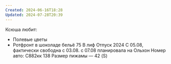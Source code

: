 ```yaml
---
Created: 2024-06-16T18:28
Updated: 2024-07-28T20:39
---
```

Ксюша любит:
- Полевые цветы
- Ротфронт в шоколаде
бельё 75 B лиф
Отпуск 2024
С 05.08, фактически свободна с 03.08.
с 07.08 планировала на Ольхон
Номер авто: С882кк 138
Размер пижамы — 42 (S)